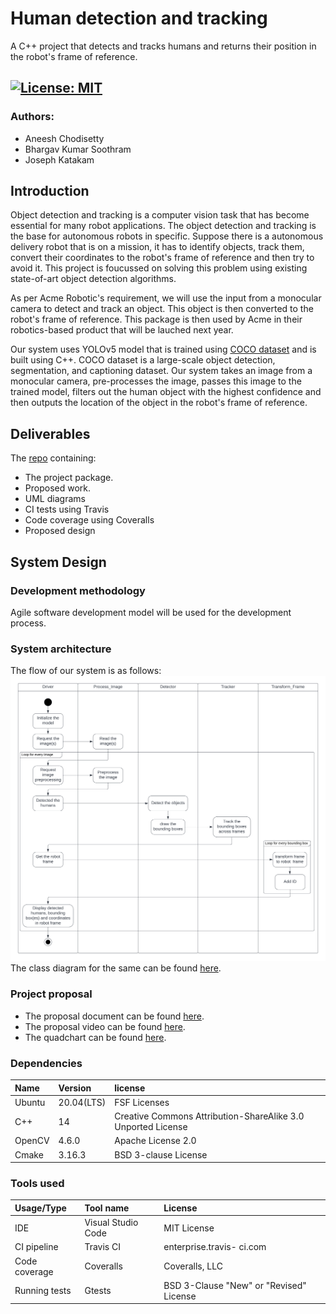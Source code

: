 # Human detection and tracking

A C++ project that detects and tracks humans and returns their position in the robot's frame of reference.

[![License: MIT](https://img.shields.io/badge/License-MIT-blue.svg)](https://opensource.org/licenses/MIT)
---

### Authors:

- Aneesh Chodisetty
- Bhargav Kumar Soothram
- Joseph Katakam

## Introduction

  Object detection and tracking is a computer vision task that has become essential for many robot applications. The object detection and tracking is the base for autonomous robots in specific. Suppose there is a autonomous delivery robot that is on a mission, it has to identify objects, track them, convert their coordinates to the robot's frame of reference and then try to avoid it. This project is foucussed on solving this problem using existing state-of-art object detection algorithms.  

As per Acme Robotic's requirement, we will use the input from a monocular camera to detect and track an object. This object is then converted to the robot's frame of reference. This package is then used by Acme in their robotics-based product that will be lauched next year.  

Our system uses YOLOv5 model that is trained using [COCO dataset](https://cocodataset.org/#home) and is built using C++. COCO dataset is a large-scale object detection, segmentation, and captioning dataset. Our system takes an image from a monocular camera, pre-processes the image, passes this image to the trained model, filters out the human object with the highest confidence and then outputs the location of the object in the robot's frame of reference.
  
## Deliverables

The [repo](https://github.com/z-Ash-z/Human_detection_and_tracking.git) containing:
- The project package.
- Proposed work.
- UML diagrams
- CI tests using Travis
- Code coverage using Coveralls
- Proposed design

## System Design

### Development methodology

Agile software development model will be used for the development process.  

### System architecture

The flow of our system is as follows:
![Activity Diagram](/UML/proposal/HumanDetectionTracking_ActivityDiagram.png)  
The class diagram for the same can be found [here]().

### Project proposal

- The proposal document can be found [here]().  
- The proposal video can be found [here]().  
- The quadchart can be found [here](/docs/proposal/Quadchart.pdf).  

### Dependencies  

| Name | Version | license |
| :--- | :--- | :--- |
| Ubuntu | 20.04(LTS) | FSF Licenses |
| C++ | 14 | Creative Commons Attribution-ShareAlike 3.0 Unported License |
| OpenCV | 4.6.0 | Apache License 2.0 |
| Cmake | 3.16.3 | BSD 3-clause License |

### Tools used  

| Usage/Type | Tool name | License |
| :--- | :--- | :--- |
| IDE | Visual Studio Code | MIT License |
| CI pipeline | Travis CI | enterprise.travis- ci.com |
| Code coverage | Coveralls | Coveralls, LLC |
| Running tests | Gtests | BSD 3-Clause "New" or "Revised" License |
